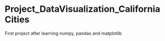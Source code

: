 # Project_DataVisualization_CaliforniaCities
First project after learning numpy, pandas and matplotlib
